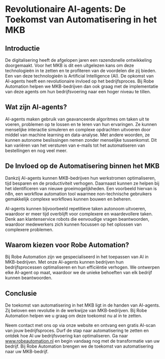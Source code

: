 # Revolutionaire AI-agents: De Toekomst van Automatisering in het MKB

## Introductie 
De digitalisering heeft de afgelopen jaren een razendsnelle ontwikkeling doorgemaakt. Voor het MKB is dit een uitgelezen kans om deze technologieën in te zetten en te profiteren van de voordelen die zij bieden. Een van deze technologieën is Artificial Intelligence (AI). De opkomst van AI-agents heeft een revolutionaire invloed op het bedrijfsproces. Bij Robe Automation helpen we MKB-bedrijven dan ook graag met de implementatie van deze agents om hun bedrijfsvoering naar een hoger niveau te tillen. 

## Wat zijn AI-agents? 
AI-agents maken gebruik van geavanceerde algoritmes om taken uit te voeren, problemen op te lossen en te leren van hun ervaringen. Ze kunnen menselijke interactie simuleren en complexe opdrachten uitvoeren door middel van machine learning en data-analyse. Met andere woorden, ze kunnen autonome beslissingen nemen zonder menselijke tussenkomst. Dit kan variëren van het versturen van e-mails tot het automatiseren van bestellingen en nog veel meer.

## De Invloed op de Automatisering binnen het MKB
Dankzij AI-agents kunnen MKB-bedrijven hun werkstromen optimaliseren, tijd besparen en de productiviteit verhogen. Daarnaast kunnen ze helpen bij het identificeren van nieuwe groeimogelijkheden. Een voorbeeld hiervan is n8n, een workflow automation tool waarmee non-technische gebruikers gemakkelijk complexe workflows kunnen bouwen en beheren. 

AI-agents kunnen bijvoorbeeld repetitieve taken autonoom uitvoeren, waardoor er meer tijd overblijft voor complexere en waardevollere taken. Denk aan klantenservice robots die eenvoudige vragen beantwoorden, waardoor medewerkers zich kunnen focussen op het oplossen van complexere problemen.

## Waarom kiezen voor Robe Automation? 
Bij Robe Automation zijn we gespecialiseerd in het toepassen van AI in MKB-bedrijven. Met onze AI-agents kunnen bedrijven hun bedrijfsprocessen optimaliseren en hun efficiëntie verhogen. We ontwerpen elke AI-agent op maat, waardoor we de unieke behoeften van elk bedrijf kunnen beantwoorden. 

## Conclusie 
De toekomst van automatisering in het MKB ligt in de handen van AI-agents. Zij beloven een revolutie in de werkwijze van MKB-bedrijven. Bij Robe Automation helpen we u graag om deze toekomst nu al in te zetten. 

Neem contact met ons op via onze website en ontvang een gratis AI-scan van jouw bedrijfsproces. Durf de stap naar automatisering te zetten en ontdek hoe AI uw bedrijfsvoering kan optimaliseren. Ga naar www.robeautomation.nl en begin vandaag nog met de transformatie van uw bedrijf. Bij Robe Automation brengen we de toekomst van automatisering naar uw MKB-bedrijf.